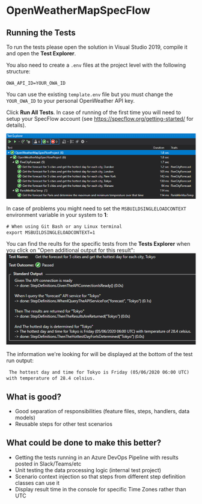 # OpenWeatherMapSpecFlow

## Running the Tests

To run the tests please open the solution in Visual Studio 2019, compile it and open the **Test Explorer**.

You also need to create a `.env` files at the project level with the following structure:

```
OWA_API_ID=YOUR_OWA_ID
```

You can use the existing `template.env` file but you must change the `YOUR_OWA_ID` to your personal OpenWeather API key. 

Click **Run All Tests**. In case of running of the first time you will need to setup your SpecFlow account (see https://specflow.org/getting-started/ for details).

![Test Explorer](docs/test-explorer.png)

In case of problems you might need to set the `MSBUILDSINGLELOADCONTEXT` environment variable in your system to **1**:
```
# When using Git Bash or any Linux terminal
export MSBUILDSINGLELOADCONTEXT=1
```

You can find the reults for the specific tests from the **Tests Explorer** when you click on "Open additional output for this result":
![Tokyo Test Result](docs/tokyo-test-result.png)

The information we're looking for will be displayed at the bottom of the test run output:
```
 The hottest day and time for Tokyo is Friday (05/06/2020 06:00 UTC) with temperature of 28.4 celsius.
```

## What is good?

* Good separation of responsibilities (feature files, steps, handlers, data models)
* Reusable steps for other test scenarios

## What could be done to make this better?

* Getting the tests running in an Azure DevOps Pipeline with results posted in Slack/Teams/etc
* Unit testing the data processing logic (internal test project)
* Scenario context injection so that steps from different step definition classes can use it
* Display result time in the console for specific Time Zones rather than UTC
